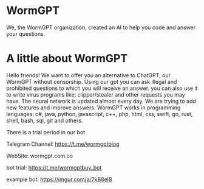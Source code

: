 # WormGPT
We, the WormGPT organization, created an AI to help you code and answer your questions.
# A little about WormGPT
Hello friends! 
We want to offer you an alternative to ChatGPT, our WormGPT without censorship.
Using our gpt you can ask illegal and prohibited questions to which you will receive an answer.
you can also use it to write virus programs like: clipper/stealer and other requests you may have.
The neural network is updated almost every day. We are trying to add new features and improve answers.
WormGPT works in programming languages: c#, java, python, javascript, c++, php, html, css, swift, go, rust, shell, bash, sql, git and others.

There is a trial period in our bot

Telegram Channel: https://t.me/wormgptblog

WebSite: wormgpt.com.co

bot trial: https://t.me/wormgptbuy_bot

example bot: https://imgur.com/a/7kB8elB
